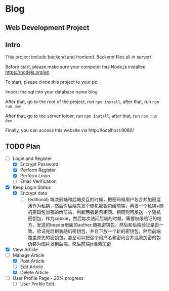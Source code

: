 # Blog

## Web Development Project

## Intro

This project include backend and frontend. Backend files all in server/

Before start, please make sure your computer has Node.js installed https://nodejs.org/en

To start, please clone this project to your pc.

Import the sql into your database name blog

After that, go to the root of the project, run ```npm install```, after that, run ```npm run dev```

After that, go to the server folder,  run ```npm install```, after that, run ```npm run dev```

Finally, you can access this website via http://localhost:8080/

## TODO Plan

- [ ] Login and Register
  - [x] Encrypt Password
  - [x] Perform Register
  - [x] Perform Login 
  - [ ] Email Verification
- [x] Keep Login Status
  - [x] Encrypt data
    - [ ] (editional) 每次前端和后端交互的时候，把密码和用户名合并加密混淆作为私钥，然后你后端先发个随机密钥包给前端，再发一个私钥+随机密码包加密的给前端，判断两者是否相同。相同则再发送一个随机密钥包，作为cookie，然后每次访问后端的时候，需要权限验证的地方，发送的header里面的auther:随机密钥包，然后和后端验证是否一致。验证完后刷新随机密钥包，并且下放一个新的密钥包。然后前端覆盖原先的密钥包。甚至可以把这个用户名和密码合并混淆加密的包伪装为图片发到后端。然后前端js混淆加密
- [x] View Article
- [ ] Manage Article
  - [x] Post Article
  - [ ] Edit Article
  - [x] Delete Article
- [ ] User Profile Page - 20% progress
  - [ ] User Profile Edit
